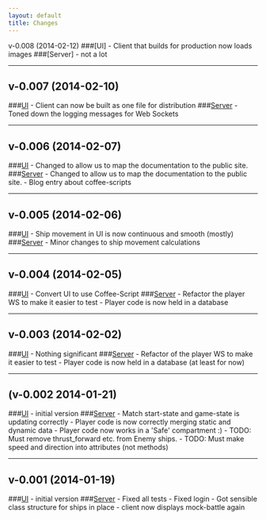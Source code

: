 ```yaml
---
layout: default
title: Changes
---
```

v-0.008 (2014-02-12)
###[UI]
    - Client that builds for production now loads images
###[Server]
    - not a lot

---
v-0.007 (2014-02-10)
-------------------
###[UI](https://github.com/spacebotwar/space-bot-war-client/commit/9883d91d3e263a92d2ef74a4389ca391460aeba1)
    - Client can now be built as one file for distribution
###[Server](https://github.com/spacebotwar/space-bot-war/commit/197a363702a375299a7c73c50f662f229dcfd8c9)
    - Toned down the logging messages for Web Sockets

---

v-0.006 (2014-02-07)
-------------------
###[UI](https://github.com/spacebotwar/space-bot-war-client/commit/ba6a3b534ecffb87c8ef7d09d1cef5299e6309e0)
    - Changed to allow us to map the documentation to the public site.
###[Server](https://github.com/spacebotwar/space-bot-war/commit/29d6707f39a89a139281ce4d9e41f2e2755f24d5)
    - Changed to allow us to map the documentation to the public site.
    - Blog entry about coffee-scripts

---

v-0.005 (2014-02-06)
-------------------
###[UI](https://github.com/spacebotwar/space-bot-war-client/commit/609730108eec335a7f6f91f906362f03ac402911)
    - Ship movement in UI is now continuous and smooth (mostly)
###[Server](https://github.com/spacebotwar/space-bot-war/commit/96d5dc91eb5d1480c759b4b512c791fec98b0ddc)
    - Minor changes to ship movement calculations

---

v-0.004 (2014-02-05)
-------------------
###[UI](https://github.com/spacebotwar/space-bot-war-client/commit/8148f6ef9f1642c32f4b0187a11d04b659f3ce30)
    - Convert UI to use Coffee-Script
###[Server](https://github.com/spacebotwar/space-bot-war/commit/7c0ca4cb965aaf185235d2e88728b483e7e891e7)
    - Refactor the player WS to make it easier to test
    - Player code is now held in a database

---

v-0.003 (2014-02-02)
-------------------
###[UI](https://github.com/spacebotwar/space-bot-war-client/commit/4dadb5578d09d2ec93907c19e048f677024ca31a)
    - Nothing significant
###[Server](https://github.com/spacebotwar/space-bot-war/commit/03a0672943e973f3bdd8d27cf67633f64b440a74)
    - Refactor of the player WS to make it easier to test
    - Player code is now held in a database (at least for now)

---

(v-0.002 2014-01-21)
-------------------
###[UI](https://github.com/spacebotwar/space-bot-war-client/commit/e02ce167546bedd21977b51d7029c01de839c6df)
    - initial version
###[Server](https://github.com/spacebotwar/space-bot-war/commit/6a3ecd39946e5949c0dc54e538df4e213bc37d36)
    - Match start-state and game-state is updating correctly
    - Player code is now correctly merging static and dynamic data
    - Player code now works in a 'Safe' compartment :)
    - TODO: Must remove thrust_forward etc. from Enemy ships.
    - TODO: Must make speed and direction into attributes (not methods)

---

v-0.001 (2014-01-19)
-------------------
###[UI](https://github.com/spacebotwar/space-bot-war-client/commit/e02ce167546bedd21977b51d7029c01de839c6df)
    - initial version
###[Server](https://github.com/spacebotwar/space-bot-war/commit/a014862d5049b229cc6898b142a2019ebf162418)
    - Fixed all tests
    - Fixed login
    - Got sensible class structure for ships in place
    - client now displays mock-battle again
